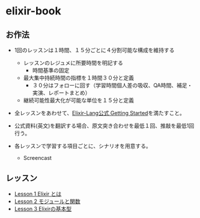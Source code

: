 # elixir-book

## お作法

* 1回のレッスンは１時間、１５分ごとに４分割可能な構成を維持する
  * レッスンのレジュメに所要時間を明記する
    * 時間基準の固定
  * 最大集中持続時間の指標を１時間３０分と定義
    * ３０分はフォローに回す（学習時間個人差の吸収、QA時間、補足・実演、レポートまとめ）
  * 継続可能性最大化が可能な単位を１５分と定義

* 全レッスンをあわせて、[Elixir-Lang公式 Getting Started](https://elixir-lang.org/getting-started/introduction.html)を満たすこと。

* 公式資料(英文)を翻訳する場合、原文突き合わせを最低１回、推敲を最低1回行う。

* 各レッスンで学習する項目ごとに、シナリオを用意する。
  * Screencast

## レッスン
* [Lesson 1 Elixir とは](./lesson1.pdf)
* [Lesson 2 モジュールと関数](./lesson2.pdf)
* [Lesson 3 Elixirの基本型](./lesson3.pdf)
